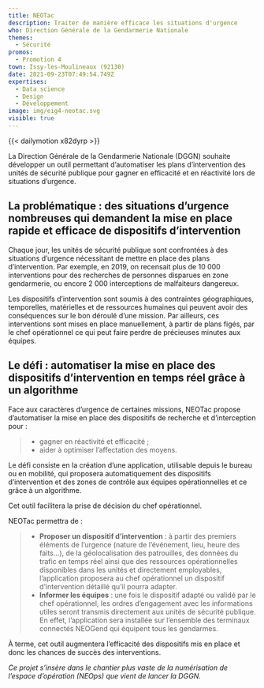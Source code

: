```yaml
---
title: NEOTac
description: Traiter de manière efficace les situations d'urgence
who: Direction Générale de la Gendarmerie Nationale
themes:
  - Sécurité
promos:
  - Promotion 4
town: Issy-les-Moulineaux (92130)
date: 2021-09-23T07:49:54.749Z
expertises:
  - Data science
  - Design
  - Développement
image: img/eig4-neotac.svg
visible: true
---
```

{{< dailymotion x82dyrp >}}

La Direction Générale de la Gendarmerie Nationale (DGGN) souhaite développer un outil permettant d’automatiser les plans d’intervention des unités de sécurité publique pour gagner en efficacité et en réactivité lors de situations d’urgence.

## La problématique : des situations d’urgence nombreuses qui demandent la mise en place rapide et efficace de dispositifs d’intervention

Chaque jour, les unités de sécurité publique sont confrontées à des situations d’urgence nécessitant de mettre en place des plans d’intervention. Par exemple, en 2019, on recensait plus de 10 000 interventions pour des recherches de personnes disparues en zone gendarmerie, ou encore 2 000 interceptions de malfaiteurs dangereux.

Les dispositifs d’intervention sont soumis à des contraintes géographiques, temporelles, matérielles et de ressources humaines qui peuvent avoir des conséquences sur le bon déroulé d’une mission. Par ailleurs, ces interventions sont mises en place manuellement, à partir de plans figés, par le chef opérationnel ce qui peut faire perdre de précieuses minutes aux équipes.

## Le défi : automatiser la mise en place des dispositifs d’intervention en temps réel grâce à un algorithme

Face aux caractères d’urgence de certaines missions, NEOTac propose d’automatiser la mise en place des dispositifs de recherche et d’interception pour :

> * gagner en réactivité et efficacité ;
> * aider à optimiser l’affectation des moyens.

Le défi consiste en la création d’une application, utilisable depuis le bureau ou en mobilité, qui proposera automatiquement des dispositifs d’intervention et des zones de contrôle aux équipes opérationnelles et ce grâce à un algorithme.

Cet outil facilitera la prise de décision du chef opérationnel.

NEOTac permettra de :

> * **Proposer un dispositif d’intervention** : à partir des premiers éléments de l’urgence (nature de l’événement, lieu, heure des faits…), de la géolocalisation des patrouilles, des données du trafic en temps réel ainsi que des ressources opérationnelles disponibles dans les unités et directement employables, l’application proposera au chef opérationnel un dispositif d’intervention détaillé qu’il pourra adapter.
> * **Informer les équipes** : une fois le dispositif adapté ou validé par le chef opérationnel, les ordres d’engagement avec les informations utiles seront transmis directement aux unités de sécurité publique. En effet, l’application sera installée sur l’ensemble des terminaux connectés NEOGend qui équipent tous les gendarmes.

À terme, cet outil augmentera l’efficacité des dispositifs mis en place et donc les chances de succès des interventions.

*Ce projet s’insère dans le chantier plus vaste de la numérisation de l’espace d’opération (NEOps) que vient de lancer la DGGN.*